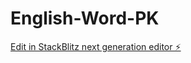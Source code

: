 # English-Word-PK

[Edit in StackBlitz next generation editor ⚡️](https://stackblitz.com/~/github.com/CaoYuhaoCarl/English-Word-PK)
